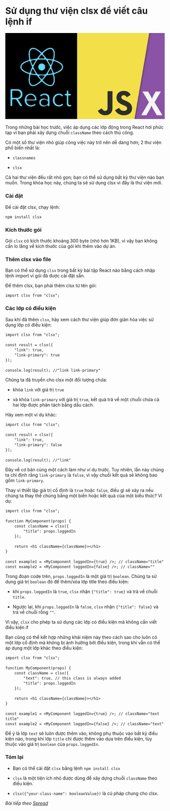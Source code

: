 # Sử dụng thư viện clsx để viết câu lệnh if

![Create-HTML-1](images/ss8.jpg) 

Trong những bài học trước, việc áp dụng các lớp động trong React hơi phức tạp vì bạn phải xây dựng chuỗi `className` theo cách thủ công.

Có một số thư viện nhỏ giúp công việc này trở nên dễ dàng hơn; 2 thư viện phổ biến nhất là:


- `classnames`

- `clsx`

Cả hai thư viện đều rất nhỏ gọn; bạn có thể sử dụng bất kỳ thư viện nào bạn muốn. Trong khóa học này, chúng ta sẽ sử dụng clsx vì đây là thư viện mới.

### Cài đặt

Để cài đặt clsx, chạy lệnh:

```
npm install clsx
```

### Kích thước gói

Gói `clsx` có kích thước khoảng 300 byte (nhỏ hơn 1KB), vì vậy bạn không cần lo lắng về kích thước của gói khi thêm vào dự án.

### Thêm clsx vào file

Bạn có thể sử dụng `clsx` trong bất kỳ bài tập React nào bằng cách nhập lệnh import vì gói đã được cài đặt sẵn.

Để thêm clsx, bạn phải thêm clsx từ tên gói:

```
import clsx from "clsx";
```

### Các lớp có điều kiện

Sau khi đã thêm `clsx`, hãy xem cách thư viện giúp đơn giản hóa việc sử dụng lớp có điều kiện:

```
import clsx from "clsx";

const result = clsx({
    "link": true,
    "link-primary": true
});

console.log(result); //"link link-primary"
```

Chúng ta đã truyền cho clsx một đối tượng chứa:

- khóa `link` với giá trị `true`

- và khóa `link-primary` với giá trị `true`, kết quả trả về một chuỗi chứa cả hai lớp được phân tách bằng dấu cách.

Hãy xem một ví dụ khác:

```
import clsx from "clsx";

const result = clsx({
    "link": true,
    "link-primary": false
});

console.log(result); //"link"
```

Đây về cơ bản cùng một cách làm như ví dụ trước. Tuy nhiên, lần này chúng ta chỉ định rằng `link-primary` là `false`, vì vậy chuỗi kết quả sẽ không bao gồm `link-primary`.

Thay vì thiết lập giá trị cố định là `true` hoặc `false`, điều gì sẽ xảy ra nếu chúng ta thay thế chúng bằng một biến hoặc kết quả của một biểu thức? Ví dụ:

```
import clsx from "clsx";

function MyComponent(props) {
    const className = clsx({
        "title": props.loggedIn
    });

    return <h1 className={className}></h1>
}

const example1 = <MyComponent loggedIn={true} />; // className="title"
const example2 = <MyComponent loggedIn={false} />; // className=""
```

Trong đoạn code trên, `props.loggedIn` là một giá trị `boolean`. Chúng ta sử dụng giá trị `boolean` đó để thêm/xóa lớp title theo điều kiện:

- khi `props.loggedIn` là `true`, `clsx` nhận `{"title": true}` và trả về chuỗi `title`.

- Ngược lại, khi `props.loggedIn` là `false`, `clsx` nhận `{"title": false}` và trả về chuỗi rỗng `""`.

Vì vậy, `clsx` cho phép ta sử dụng các lớp có điều kiện mà không cần viết điều kiện if

Bạn cũng có thể kết hợp những khái niệm này theo cách sao cho luôn có một lớp cố định mà không bị ảnh hưởng bởi điều kiện, trong khi vẫn có thể áp dụng một lớp khác theo điều kiện:

```
import clsx from "clsx";

function MyComponent(props) {
    const className = clsx({
        "text": true, // this class is always added
        "title": props.loggedIn
    });

    return <h1 className={className}></h1>
}

const example1 = <MyComponent loggedIn={true} />; // className="text title"
const example2 = <MyComponent loggedIn={false} />; // className="text"
```

Để ý là lớp `text` sẽ luôn được thêm vào, không phụ thuộc vào bất kỳ điều kiện nào, trong khi lớp `title` chỉ được thêm vào dựa trên điều kiện, tùy thuộc vào giá trị `boolean` của `props.loggedIn`.


### Tóm lại

- Bạn có thể cài đặt `clsx` bằng lệnh `npm install clsx`

- `clsx` là một tiện ích nhỏ được dùng để xây dựng chuỗi `className` theo điều kiện.

- `clsx({"your-class-name": booleanValue})` là cú pháp chung cho clsx.

*Bài tiếp theo [Spread](/lesson/session/session_26_spread.md)*
